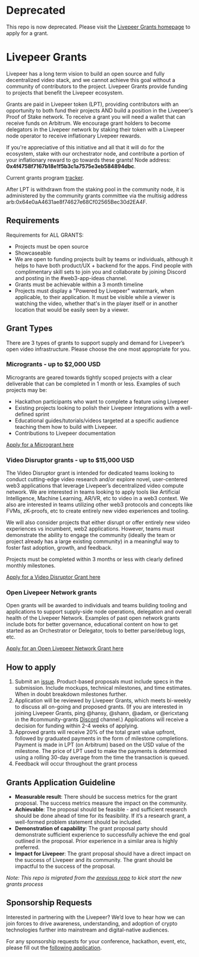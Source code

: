 # Deprecated
This repo is now deprecated. Please visit the [Livepeer Grants homepage](https://livepeer.notion.site/Livepeer-Grants-Program-f91071b5030d4c31ad4dd08e7c026526?pvs=4) to apply for a grant.

# Livepeer Grants

Livepeer has a long term vision to build an open source and  fully decentralized video stack, and we cannot achieve this goal without a community of contributors to the project. Livepeer Grants provide funding to projects that benefit the Livepeer ecosystem.

Grants are paid in Livepeer token (LPT), providing contributors with an opportunity to both fund their projects AND build a position in the Livepeer’s Proof of Stake network. To receive a grant you will need a wallet that can receive funds on Arbitrum. We encourage grant holders to become delegators in the Livepeer network by staking their token with a Livepeer node operator to receive inflationary Livepeer rewards.

If you're appreciative of this initiative and all that it will do for the ecosystem, stake with our orchestrator node, and contribute a portion of your inflationary reward to go towards these grants! Node address: **0x4f4758f7167b18e1f5b3c1a7575e3eb584894dbc**.

Current grants program [tracker](https://livepeer.notion.site/37f787d7b4814840a7ac6b098eccb492?v=aa0d841cc2a641be9b8859605eba351d&pvs=4).

After LPT is withdrawn from the staking pool in the community node, it is administered by the community grants committee via the multisig address arb:0x64e0aA4631ae8f74627e68Cf02565Bec30d2EA4F.

## Requirements

Requirements for ALL GRANTS:

- Projects must be open source
- Showcaseable
- We are open to funding projects built by teams or individuals, although it helps to have both product/UX + backend for the apps. Find people with complimentary skill sets to join you and collaborate by joining Discord and posting in the #web3-app-ideas channel.
- Grants must be achievable within a 3 month timeline
- Projects must display a "Powered by Livepeer" watermark, when applicable, to their application. It must be visible while a viewer is watching the video, whether that's in the player itself or in another location that would be easily seen by a viewer.

## Grant Types

There are 3 types of grants to support supply and demand for Livepeer’s open video infrastructure. Please choose the one most appropriate for you.

### Microgrants - up to $2,000 USD

Microgrants are geared towards tightly scoped projects with a clear deliverable that can be completed in 1 month or less. Examples of such projects may be:

- Hackathon participants who want to complete a feature using Livepeer 
- Existing projects looking to polish their Livepeer integrations with a well-defined sprint
- Educational guides/tutorials/videos targeted at a specific audience teaching them how to build with Livepeer.
- Contributions to Livepeer documentation 

[Apply for a Microgrant here](https://github.com/livepeer/Grant-Program/issues/new?assignees=hansy&labels=&projects=&template=microgrant.yml&title=%5BMicrogrant%5D%3A+)

### Video Disruptor grants - up to $15,000 USD

The Video Disruptor grant is intended for dedicated teams looking to conduct cutting-edge video research and/or explore novel, user-centered web3 applications that leverage Livepeer’s decentralized video compute network. We are interested in teams looking to apply tools like Artificial Intelligence, Machine Learning, AR/VR, etc to video in a web3 context. We also are interested in teams utilizing other web3 protocols and concepts like FVMs, zK-proofs, etc to create entirely new video experiences and tooling.

We will also consider projects that either disrupt or offer entirely new video experiences vs incumbent, web2 applications. However, teams must demonstrate the ability to engage the community (ideally the team or project already has a large existing community) in a meaningful way to foster fast adoption, growth, and feedback. 

Projects must be completed within 3 months or less with clearly defined monthly milestones. 

[Apply for a Video Disruptor Grant here](https://github.com/livepeer/Grant-Program/issues/new?assignees=hansy&labels=&template=video_disruptors_grant.yml&title=%5BVideo+Disruptors+Grant%5D%3A+)

### Open Livepeer Network grants 

Open grants will be awarded to individuals and teams building tooling and applications to support supply-side node operations, delegation and overall health of the Livepeer Network. Examples of past open network grants include bots for better governance, educational content on how to get started as an Orchestrator or Delegator, tools to better parse/debug logs, etc.

[Apply for an Open Livepeer Network Grant here](https://github.com/livepeer/Grant-Program/issues/new?assignees=hansy&labels=&template=open_livepeer_network_grant.yml&title=%5BOpen+LN+Grant%5D%3A+)

## How to apply

1. Submit an [issue](https://github.com/livepeer/Grant-Program/issues/new/choose). Product-based proposals must include specs in the submission. Include mockups, technical milestones, and time estimates. When in doubt breakdown milestones further. 
2. Application will be reviewed by Livepeer Grants, which meets bi-weekly to discuss all on-going and proposed grants. (If you are interested in joining Livepeer Grants, ping @hansy, @shann, @adam, or @ericxtang in the #community-grants [Discord](https://discord.gg/cmpB7sH) channel.) Applications will receive a decision for funding within 2-4 weeks of applying.
3. Approved grants will receive 20% of the total grant value upfront, followed by graduated payments in the form of milestone completions. Payment is made in LPT (on Arbitrum) based on the USD value of the milestone. The price of LPT used to make the payments is determined using a rolling 30-day average from the time the transaction is queued.
4. Feedback will occur throughout the grant process 

## Grants Application Guideline

- **Measurable result**: There should be success metrics for the grant proposal. The success metrics measure the impact on the community.
- **Achievable**: The proposal should be feasible - and sufficient research should be done ahead of time for its feasibility. If it’s a research grant, a well-formed problem statement should be included.
- **Demonstration of capability**: The grant proposal party should demonstrate sufficient experience to successfully achieve the end goal outlined in the proposal. Prior experience in a similar area is highly preferred.
- **Impact for Livepeer**: The grant proposal should have a direct impact on the success of Livepeer and its community. The grant should be impactful to the success of the proposal.

_Note: This repo is migrated from the [previous repo](https://github.com/Livepeer-Community-Node/Grant-Program) to kick start the new grants process_

## Sponsorship Requests

Interested in partnering with the Livepeer? We’d love to hear how we can join forces to drive awareness, understanding, and adoption of crypto technologies further into mainstream and digital-native audiences.

For any sponsorship requests for your conference, hackathon, event, etc, please fill out the [following application](https://github.com/livepeer/Grant-Program/issues/new?assignees=shann7&labels=&projects=&template=sponsorship.yml&title=%5BSponsorship%5D%3A+%3CEvent+Name+Here%3E).

